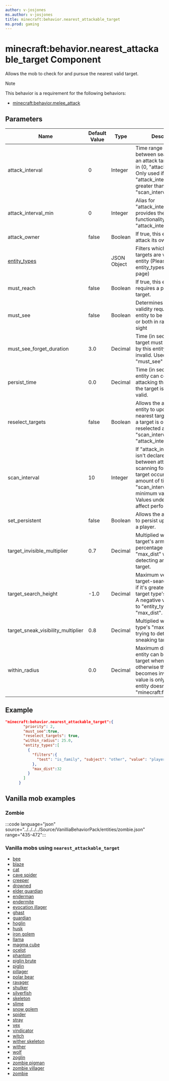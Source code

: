 ```yaml
---
author: v-josjones
ms.author: v-josjones
title: minecraft:behavior.nearest_attackable_target
ms.prod: gaming
---
```


# minecraft:behavior.nearest_attackable_target Component

Allows the mob to check for and pursue the nearest valid target.

> [!NOTE]
> This behavior is a requirement for the following behaviors:
>
>- [minecraft:behavior.melee_attack](minecraftBehavior_melee_attack.md)

## Parameters

|Name |Default Value  |Type  |Description  |
|---------|---------|---------|---------|
|attack_interval |0 |Integer |Time range (in seconds) between searching for an attack target, range is in (0, "attack_interval"]. Only used if "attack_interval" is greater than 0, otherwise "scan_interval" is used. |
|attack_interval_min |0 |Integer |Alias for "attack_interval"; provides the same functionality as "attack_interval". |
|attack_owner |false |Boolean |If true, this entity can attack its owner |
|[entity_types](../Definitions/entity_types.md) | |JSON Object |Filters which types of targets are valid for this entity (Please see entity_types' definition page)|
|must_reach |false |Boolean |If true, this entity requires a path to the target.|
|must_see |false |Boolean |Determines if target-validity requires this entity to be in range only, or both in range and in sight |
|must_see_forget_duration |3.0 |Decimal |Time (in seconds) the target must not be seen by this entity to become invalid. Used only if "must_see" is true.|
|persist_time |0.0 |Decimal |Time (in seconds) this entity can continue attacking the target after the target is no longer valid. |
|reselect_targets |false |Boolean |Allows the attacking entity to update the nearest target, otherwise a target is only reselected after each "scan_interval" or "attack_interval". |
|scan_interval |10 |Integer |If "attack_interval" is 0 or isn't declared, then between attacks: scanning for a new target occurs every amount of ticks equal to "scan_interval", minimum value is 1. Values under 10 can affect performance. |
|set_persistent |false |Boolean |Allows the actor to be set to persist upon targeting a player. |
|target_invisible_multiplier |0.7 | Decimal |Multiplied with the target's armor coverage percentage to modify "max_dist" when detecting an invisible target.|
|target_search_height |-1.0 |Decimal |Maximum vertical target-search distance, if it's greater than the target type's "max_dist". A negative value defaults to "entity_types" greatest "max_dist". |
|target_sneak_visibility_multiplier |0.8 |Decimal |Multiplied with the target type's "max_dist" when trying to detect a sneaking target. |
|within_radius |0.0 |Decimal |Maximum distance this entity can be from the target when following it, otherwise the target becomes invalid. This value is only used if the entity doesn't declare "minecraft:follow_range".|

## Example

```json
"minecraft:behavior.nearest_attackable_target":{
        "priority": 2,
        "must_see":true,
        "reselect_targets": true,
        "within_radius": 25.0,
        "entity_types":[
          {
            "filters":{
              "test": "is_family", "subject": "other", "value": "player"
            },
            "max_dist":32
          }
        ]
      }
```

## Vanilla mob examples

### Zombie

:::code language="json" source="../../../../Source/VanilliaBehaviorPack/entities/zombie.json" range="435-472":::

### Vanilla mobs using `nearest_attackable_target`

- [bee](../../../../Source/VanillaBehaviorPack_Snippets/entities/bee.md)
- [blaze](../../../../Source/VanillaBehaviorPack_Snippets/entities/blaze.md)
- [cat](../../../../Source/VanillaBehaviorPack_Snippets/entities/cat.md)
- [cave spider](../../../../Source/VanillaBehaviorPack_Snippets/entities/cave_spider.md)
- [creeper](../../../../Source/VanillaBehaviorPack_Snippets/entities/creeper.md)
- [drowned](../../../../Source/VanillaBehaviorPack_Snippets/entities/drowned.md)
- [elder guardian](../../../../Source/VanillaBehaviorPack_Snippets/entities/elder_guardian.md)
- [enderman](../../../../Source/VanillaBehaviorPack_Snippets/entities/enderman.md)
- [endermite](../../../../Source/VanillaBehaviorPack_Snippets/entities/endermite.md)
- [evocation illager](../../../../Source/VanillaBehaviorPack_Snippets/entities/evocation_illager.md)
- [ghast](../../../../Source/VanillaBehaviorPack_Snippets/entities/ghast.md)
- [guardian](../../../../Source/VanillaBehaviorPack_Snippets/entities/guardian.md)
- [hoglin](../../../../Source/VanillaBehaviorPack_Snippets/entities/hoglin.md)
- [husk](../../../../Source/VanilliaBehaviorPack/entities/husk.md)
- [iron golem](../../../../Source/VanilliaBehaviorPack/entities/iron_golem.md)
- [llama](../../../../Source/VanillaBehaviorPack_Snippets/entities/llama.md)
- [magma cube](../../../../Source/VanillaBehaviorPack_Snippets/entities/magma_cube.md)
- [ocelot](../../../../Source/VanillaBehaviorPack_Snippets/entities/ocelot.md)
- [phantom](../../../../Source/VanillaBehaviorPack_Snippets/entities/phantom.md)
- [piglin brute](../../../../Source/VanillaBehaviorPack_Snippets/entities/piglin_brute.md)
- [piglin](../../../../Source/VanillaBehaviorPack_Snippets/entities/piglin.md)
- [pillager](../../../../Source/VanillaBehaviorPack_Snippets/entities/pillager.md)
- [polar bear](../../../../Source/VanillaBehaviorPack_Snippets/entities/polar_bear.md)
- [ravager](../../../../Source/VanillaBehaviorPack_Snippets/entities/ravager.md)
- [shulker](../../../../Source/VanillaBehaviorPack_Snippets/entities/shulker.md)
- [silverfish](../../../../Source/VanillaBehaviorPack_Snippets/entities/silverfish.md)
- [skeleton](../../../../Source/VanillaBehaviorPack_Snippets/entities/skeleton.md)
- [slime](../../../../Source/VanillaBehaviorPack_Snippets/entities/slime.md)
- [snow golem](../../../../Source/VanillaBehaviorPack_Snippets/entities/snow_golem.md)
- [spider](../../../../Source/VanillaBehaviorPack_Snippets/entities/spider.md)
- [stray](../../../../Source/VanillaBehaviorPack_Snippets/entities/stray.md)
- [vex](../../../../Source/VanillaBehaviorPack_Snippets/entities/vex.md)
- [vindicator](../../../../Source/VanillaBehaviorPack_Snippets/entities/vindicator.md)
- [witch](../../../../Source/VanillaBehaviorPack_Snippets/entities/witch.md)
- [wither skeleton](../../../../Source/VanillaBehaviorPack_Snippets/entities/wither_skeleton.md)
- [wither](../../../../Source/VanillaBehaviorPack_Snippets/entities/wither.md)
- [wolf](../../../../Source/VanillaBehaviorPack_Snippets/entities/wolf.md)
- [zoglin](../../../../Source/VanillaBehaviorPack_Snippets/entities/zoglin.md)
- [zombie pigman](../../../../Source/VanillaBehaviorPack_Snippets/entities/zombie_pigman.md)
- [zombie villager](../../../../Source/VanillaBehaviorPack_Snippets/entities/zombie_villager.md)
- [zombie](../../../../Source/VanillaBehaviorPack_Snippets/entities/zombie.md)